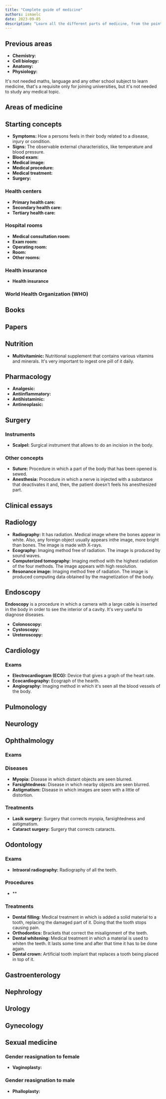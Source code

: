 ```yaml
---
title: "Complete guide of medicine"
authors: ismaelc
date: 2023-09-05
description: "Learn all the different parts of medicine, from the point of view that you already know chemistry and biology."
---
```


## Previous areas

- **Chemistry:**
- **Cell biology:**
- **Anatomy:**
- **Physiology:**

It's not needed maths, language and any other school subject to learn medicine, that's a requisite only for joining universities, but it's not needed to study any medical topic.

## Areas of medicine

## Starting concepts

- **Symptoms:** How a persons feels in their body related to a disease, injury or condition.
- **Signs:** The observable external characteristics, like temperature and blood pressure.
- **Blood exam:**
- **Medical image:**
- **Medical procedure:**
- **Medical treatment:**
- **Surgery:**

### Health centers

- **Primary health care:**
- **Secondary health care:**
- **Tertiary health care:**

### Hospital rooms

- **Medical consultation room:**
- **Exam room:**
- **Operating room:**
- **Room:**
- **Other rooms:**

### Health insurance

- **Health insurance**

### World Health Organization (WHO)

## Books

## Papers

## Nutrition

- **Multivitaminic:** Nutritional supplement that contains various vitamins and minerals. It's very important to ingest one pill of it daily.

## Pharmacology

- **Analgesic:**
- **Antiinflammatory:**
- **Antihistaminic:**
- **Antineoplasic:**

## Surgery

### Instruments

- **Scalpel:** Surgical instrument that allows to do an incision in the body.

### Other concepts

- **Suture:** Procedure in which a part of the body that has been opened is sewed.
- **Anesthesia:** Procedure in which a nerve is injected with a substance that deactivates it and, then, the patient doesn't feels his anesthesized part.

## Clinical essays

## Radiology

- **Radiography:** It has radiation. Medical image where the bones appear in white. Also, any foreign object usually appears inthe image, more bright than bones. The image is made with X-rays.
- **Ecography:** Imaging method free of radiation. The image is produced by sound waves.
- **Computerized tomography:** Imaging method with the highest radiation of the four methods. The image appears with high resolution.
- **Resonance image:** Imaging method free of radiation. The image is produced computing data obtained by the magnetization of the body.

## Endoscopy

**Endoscopy** is a procedure in which a camera with a large cable is inserted in the body in order to see the interior of a cavity. It's very useful to diagnose diseases.

- **Colonoscopy:**
- **Cystoscopy:**
- **Ureteroscopy:**

## Cardiology

### Exams

- **Electrocardiogram (ECG):** Device that gives a graph of the heart rate.
- **Ecocardiography:** Ecograph of the hearth.
- **Angiography:** Imaging method in which it's seen all the blood vessels of the body.

## Pulmonology

## Neurology

## Ophthalmology

### Exams

### Diseases

- **Myopia:** Disease in which distant objects are seen blurred.
- **Farsightedness:** Disease in which nearby objects are seen blurred.
- **Astigmatism:** Disease in which images are seen with a little of distortion.

### Treatments

- **Lasik surgery:** Surgery that corrects myopia, farsightedness and astigmatism.
- **Cataract surgery:** Surgery that corrects cataracts.

## Odontology

### Exams

- **Intraoral radiography:** Radiography of all the teeth.

### Procedures

- **

### Treatments

- **Dental filling:** Medical treatment in which is added a solid material to a tooth, replacing the damaged part of it. Doing that the tooth stops causing pain.
- **Orthodontics:** Brackets that correct the misalignment of the teeth.
- **Dental whitening:** Medical treatment in which a material is used to whiten the teeth. It lasts some time and after that time it has to be done again.
- **Dental crown:** Artificial tooth implant that replaces a tooth being placed in top of it.

## Gastroenterology

## Nephrology

## Urology

## Gynecology

## Sexual medicine

### Gender reasignation to female

- **Vaginoplasty:**

### Gender reasignation to male

- **Phalloplasty:**
